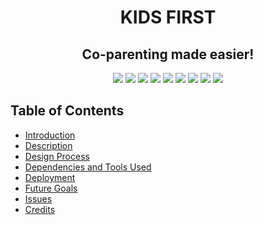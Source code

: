 <h1 align = "center"> 
KIDS FIRST
</h1>
 <h2 align = "center">Co-parenting made easier!</h2>
 <p align = "center">
 
  <img src="https://img.shields.io/npm/v/npm?color=red&logo=npm"/>
  <img src="https://img.shields.io/node/v/jest"/>
  <img src="https://img.shields.io/github/license/KIDS-FIRST?color=cyan&label=License&logo=github&logoColor=cyan"/>
  <img src="https://img.shields.io/github/issues/KIDS-FIRST?color=yellow&label=Issues&logo=github&logoColor=red">
  <img src="https://img.shields.io/github/last-commit/KIDS-FIRST?color=orange&label=Last%20Commit&logo=git&logoColor=brown">
  <img src="https://img.shields.io/github/contributors/KIDS-FIRST?color=yellow&label=Contributors&logo=git&logoColor=yellow">
  <img src="https://img.shields.io/github/languages/count/KIDS-FIRST?color=green&label=Languages&logo=github&logoColor=orange">
  <img src="https://img.shields.io/github/languages/top/KIDS-FIRST?color=blue&label=ReactJS&logo=react&logoColor=pink">
  <img src="https://img.shields.io/github/repo-size/KIDS-FIRST?color=purple&label=Repo%20Size&logo=github&logoColor=purple">
                                                                              
</p>

## Table of Contents
* [Introduction](#introduction)
* [Description](#description)
* [Design Process](#design)
* [Dependencies and Tools Used ](#api)
* [Deployment](#installations)
* [Future Goals](#future)
* [Issues](#issues)
* [Credits](#credits)
 
